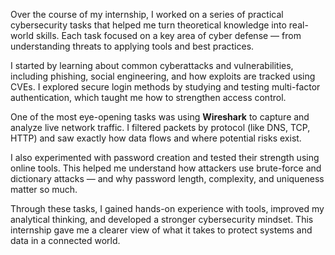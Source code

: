

Over the course of my internship, I worked on a series of practical cybersecurity tasks that helped me turn theoretical knowledge into real-world skills. Each task focused on a key area of cyber defense — from understanding threats to applying tools and best practices.

I started by learning about common cyberattacks and vulnerabilities, including phishing, social engineering, and how exploits are tracked using CVEs. I explored secure login methods by studying and testing multi-factor authentication, which taught me how to strengthen access control.

One of the most eye-opening tasks was using **Wireshark** to capture and analyze live network traffic. I filtered packets by protocol (like DNS, TCP, HTTP) and saw exactly how data flows and where potential risks exist.

I also experimented with password creation and tested their strength using online tools. This helped me understand how attackers use brute-force and dictionary attacks — and why password length, complexity, and uniqueness matter so much.

Through these tasks, I gained hands-on experience with tools, improved my analytical thinking, and developed a stronger cybersecurity mindset. This internship gave me a clearer view of what it takes to protect systems and data in a connected world.
